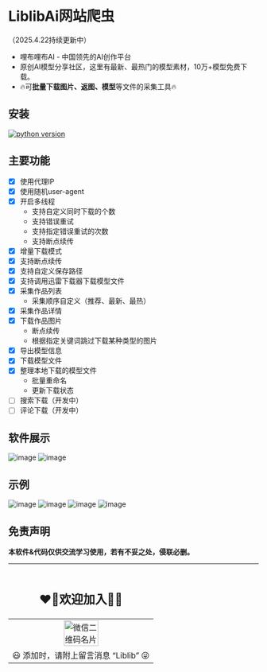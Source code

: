 
# LiblibAi网站爬虫
（2025.4.22持续更新中）
* 哩布哩布AI - 中国领先的AI创作平台
* 原创AI模型分享社区，这里有最新、最热门的模型素材，10万+模型免费下载。
* 🔥可**批量下载图片、返图、模型**等文件的采集工具🔥

## 安装
[![python version](https://img.shields.io/pypi/pyversions/aligo)](https://github.com/NeptuneKai/Liblib-spider)

## 主要功能
- [x] 使用代理IP
- [x] 使用随机user-agent
- [x] 开启多线程
  * 支持自定义同时下载的个数
  * 支持错误重试
  * 支持指定错误重试的次数
  * 支持断点续传
- [x] 增量下载模式
- [x] 支持断点续传
- [x] 支持自定义保存路径
- [x] 支持调用迅雷下载器下载模型文件
- [x] 采集作品列表
  * 采集顺序自定义（推荐、最新、最热）
- [x] 采集作品详情
- [x] 下载作品图片 
  * 断点续传
  * 根据指定关键词跳过下载某种类型的图片
- [x] 导出模型信息
- [x] 下载模型文件
- [x] 整理本地下载的模型文件
  * 批量重命名
  * 更新下载状态
- [ ] 搜索下载（开发中）
- [ ] 评论下载（开发中）
## 软件展示
![image](https://github.com/NeptuneKai/Liblib-spider/assets/103396403/c28f0b5a-3a0c-4b8f-a658-d2b95b38b214)
![image](https://github.com/NeptuneKai/Liblib-spider/assets/103396403/7be576d6-170f-4264-b7c7-3358e124980a)

## 示例
![image](https://github.com/NeptuneKai/Liblib-spider/assets/103396403/74b524ef-b4c8-47f4-ba87-875fbe6764f9)
![image](https://github.com/NeptuneKai/Liblib-spider/assets/103396403/45fa5150-a71c-4191-b4cb-e62d8dc590e5)
![image](https://github.com/NeptuneKai/Liblib-spider/assets/103396403/71712c91-8f66-4896-a912-23931929b874)
![image](https://github.com/NeptuneKai/Liblib-spider/assets/103396403/93b2eaeb-59a5-4215-a655-b4a6d4fc4a8f)

## 免责声明

**本软件&代码仅供交流学习使用，若有不妥之处，侵联必删。**

---
<table align="center">
    <thead align="center">
    <tr>
        <td><h2>❤️‍🔥欢迎加入🤝🏼</h2></td>
    </tr>
    </thead>
    <tbody align="center">
    <tr>
        <td><img src="https://github.com/NeptuneKai/Liblib-spider/assets/103396403/f326b31c-1444-49f0-8306-be45c8ff8f72" alt="微信二维码名片" style="width: 50%;/></td>
    </tr>
    </tbody>
    <tfoot align="center">
    <tr>
        <td>😃 添加时，请附上留言消息 “Liblib” 😜</td>
    </tr>
    </tfoot>
</table>
